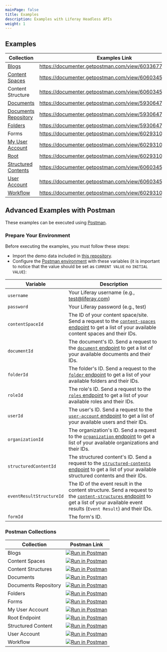 ```yaml
---
mainPage: false
title: Examples
description: Examples with Liferay Headless APIs
weight: 1
---
```


## Examples

| Collection                                                       | Examples Link                                           |
|------------------------------------------------------------------|---------------------------------------------------------|
| [Blogs](/docs/content-space/blogPosts/)                          | https://documenter.getpostman.com/view/6033677/RznCpeaY |
| [Content Spaces](/docs/content-space/)                           | https://documenter.getpostman.com/view/6060345/RznBPgKy |
| Content Structure                                                | https://documenter.getpostman.com/view/6060345/RznCpeet |
| [Documents](/docs/content-space/documentsRepository/documents/)  | https://documenter.getpostman.com/view/5930647/RznFqJca |
| [Documents Repository](/docs/content-space/documentsRepository/) | https://documenter.getpostman.com/view/5930647/Rzn9sgTb |
| [Folders](/docs/content-space/documentsRepository/folders/)      | https://documenter.getpostman.com/view/5930647/RznCqeii |
| Forms                                                            | https://documenter.getpostman.com/view/6029310/RznFqdwg |
| [My User Account](/docs/my-user-account/)                        | https://documenter.getpostman.com/view/6029310/RznEMfGh |
| [Root](/docs/general/)                                           | https://documenter.getpostman.com/view/6029310/RznCpeaX |
| [Structured Contents](/docs/content-space/structuredContents/)   | https://documenter.getpostman.com/view/6060345/RznBPg2G |
| [User Account](/docs/user-account/)                              | https://documenter.getpostman.com/view/6060345/RznFqJTp |
| [Workflow](/docs/my-user-account/workflow-tasks/)                | https://documenter.getpostman.com/view/6029310/RznFqdsD |

## Advanced Examples with Postman

These examples can be executed using [Postman](https://www.getpostman.com/).

### Prepare Your Environment

Before executing the examples, you must follow these steps: 

- Import the demo data included in [this repository](https://github.com/liferay-labs/headless-apio-demo).
- Configure the [Postman environment](https://learning.getpostman.com/docs/postman/environments_and_globals/manage_environments/) with these variables (it is important to notice that the value should be set as `CURRENT VALUE` no `INITIAL VALUE`):

| Variable               | Description                                                                  |
|------------------------|------------------------------------------------------------------------------|
| `username`             | Your Liferay username (e.g., test@liferay.com)                               |
| `password`             | Your Liferay password (e.g., test)                                           |
| `contentSpaceId`       | The ID of your content space/site. Send a request to the [`content-spaces` endpoint](/docs/content-space/index.html) to get a list of your available content spaces and their IDs. |
| `documentId`           | The document's ID. Send a request to the [`document` endpoint](/docs/content-space/documents-repository/documents/index.html) to get a list of your available documents and their IDs. |
| `folderId`             | The folder's ID. Send a request to the [`folder` endpoint](/docs/content-space/documents-repository/folders/index.html) to get a list of your available folders and their IDs. |
| `roleId`               | The role's ID. Send a request to the [`roles` endpoint](/docs/roles/index.html) to get a list of your available roles and their IDs. |
| `userId`               | The user's ID. Send a request to the [`user-account` endpoint](/docs/user-account/index.html) to get a list of your available users and their IDs. |
| `organizationId`       | The organization's ID. Send a request to the [`organization` endpoint](/docs/organization/index.html) to get a list of your available organizations and their IDs. |
| `structuredContentId`  | The structured content's ID. Send a request to the [`structured-contents` endpoint](/docs/content-space/structuredContents/index.html) to get a list of your available structured contents and their IDs. |
| `eventResultStructureId` | The ID of the event result in the content structure. Send a request to the [`content-structures` endpoint](/docs/content-structure/index.html) to get a list of your available event results (`Event Result`) and their IDs. |
| `formId`                 | The form's ID. | 

### Postman Collections

| Collection           | Postman Link                                                                                                         |
|----------------------|----------------------------------------------------------------------------------------------------------------------|
| Blogs                | [![Run in Postman](https://run.pstmn.io/button.svg)](https://app.getpostman.com/run-collection/323d7a1b588133b01b5d) |
| Content Spaces       | [![Run in Postman](https://run.pstmn.io/button.svg)](https://app.getpostman.com/run-collection/625390af8a347edae5c9) |
| Content Structures   | [![Run in Postman](https://run.pstmn.io/button.svg)](https://app.getpostman.com/run-collection/203e52fd8ab013b9273d) |
| Documents            | [![Run in Postman](https://run.pstmn.io/button.svg)](https://app.getpostman.com/run-collection/a46ae881ce951ee6262b) |
| Documents Repository | [![Run in Postman](https://run.pstmn.io/button.svg)](https://app.getpostman.com/run-collection/d3e58a5899c098a21ebb) |
| Folders              | [![Run in Postman](https://run.pstmn.io/button.svg)](https://app.getpostman.com/run-collection/dce4a5ad7b52311b5fb3) |
| Forms                | [![Run in Postman](https://run.pstmn.io/button.svg)](https://app.getpostman.com/run-collection/873245aeebb453e9d236) |
| My User Account      | [![Run in Postman](https://run.pstmn.io/button.svg)](https://app.getpostman.com/run-collection/d0d8c0f27a04d22ba3f7) |
| Root Endpoint        | [![Run in Postman](https://run.pstmn.io/button.svg)](https://app.getpostman.com/run-collection/4eaef9d6ba43fe179a15) |
| Structured Content   | [![Run in Postman](https://run.pstmn.io/button.svg)](https://app.getpostman.com/run-collection/fd09da20da25956af16e) |
| User Account         | [![Run in Postman](https://run.pstmn.io/button.svg)](https://app.getpostman.com/run-collection/a78d14116b6327df2199) |
| Workflow             | [![Run in Postman](https://run.pstmn.io/button.svg)](https://app.getpostman.com/run-collection/ff849ad861374e6676c3) |